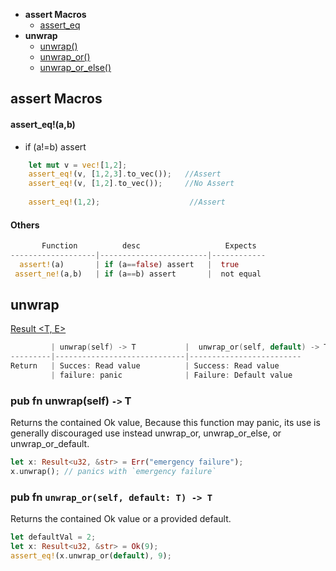 - **assert Macros**
  - [assert_eq](#eq)
- **unwrap**
  - [unwrap()](#u)
  - [unwrap_or()](#uo)
  - [unwrap_or_else()](#uoe)

## assert Macros
<a name=eq></a>
#### assert_eq!(a,b)
- if (a!=b) assert
```rs
    let mut v = vec![1,2];
    assert_eq!(v, [1,2,3].to_vec());   //Assert
    assert_eq!(v, [1,2].to_vec());     //No Assert
    
    assert_eq!(1,2);                    //Assert
```

#### Others
```rs
       Function          desc                   Expects
-------------------|------------------------|------------
  assert!(a)       | if (a==false) assert   |  true
 assert_ne!(a,b)   | if (a==b) assert       |  not equal
```

## unwrap
[Result <T, E>](/Languages/Programming_Languages/Rust/Data_Types/Builtin_Types)
```c
         | unwrap(self) -> T           |  unwrap_or(self, default) -> T
---------|-----------------------------|-------------------------  
Return   | Succes: Read value          | Success: Read value
         | failure: panic              | Failure: Default value
```
<a name=u></a>
### pub fn unwrap(self) `->` T
Returns the contained Ok value, Because this function may panic, its use is generally discouraged use instead unwrap_or, unwrap_or_else, or unwrap_or_default.
```rs
let x: Result<u32, &str> = Err("emergency failure");
x.unwrap(); // panics with `emergency failure`
```

<a name=uo></a>
### pub fn `unwrap_or(self, default: T) -> T`
Returns the contained Ok value or a provided default.
```rs
let defaultVal = 2;
let x: Result<u32, &str> = Ok(9);
assert_eq!(x.unwrap_or(default), 9);
```
